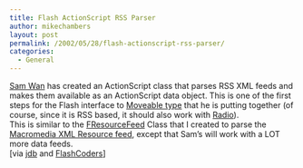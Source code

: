 ```yaml
---
title: Flash ActionScript RSS Parser
author: mikechambers
layout: post
permalink: /2002/05/28/flash-actionscript-rss-parser/
categories:
  - General
---
```



[Sam Wan][1] has created an ActionScript class that parses RSS XML feeds and makes them available as an ActionScript data object. This is one of the first steps for the Flash interface to [Moveable type][2] that he is putting together (of course, since it is RSS based, it should also work with [Radio][3]).  
This is similar to the [FResourceFeed][4] Class that I created to parse the [Macromedia XML Resource feed][5], except that Sam&#8217;s will work with a LOT more data feeds.  
[via [jdb][6] and [FlashCoders][7]]

 [1]: http://www.samuelwan.com/information/archives/000052.html#000052
 [2]: http://www.movabletype.org
 [3]: http://radio.userland.com
 [4]: http://www.macromedia.com/desdev/mx/flash/articles/resource_component.html
 [5]: http://www.macromedia.com/desdev/articles/xml_resource_feed.html
 [6]: http://weblog.bergersen.net/
 [7]: http://chattyfig.figleaf.com/cgi-bin/ezmlm-cgi?1:mss:35976:200205:jblnppnmieiabanjccbe
